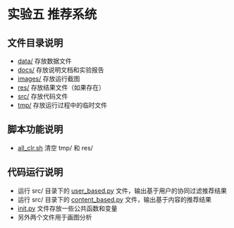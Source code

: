 # 实验五 推荐系统

## 文件目录说明

- [data/](./data) 存放数据文件
- [docs/](./docs) 存放说明文档和实验报告
- [images/](./images) 存放运行截图
- [res/](./res) 存放结果文件（如果存在）
- [src/](./src) 存放代码文件
- [tmp/](./tmp) 存放运行过程中的临时文件

## 脚本功能说明

- [all_clr.sh](./all_clr.sh) 清空 tmp/ 和 res/

## 代码运行说明

- 运行 src/ 目录下的 [user_based.py](./src/user_based.py) 文件，输出基于用户的协同过滤推荐结果
- 运行 src/ 目录下的 [content_based.py](./src/content_based.py) 文件，输出基于内容的推荐结果
- [init.py](./src/init.py) 文件存放一些公共函数和变量
- 另外两个文件用于画图分析
